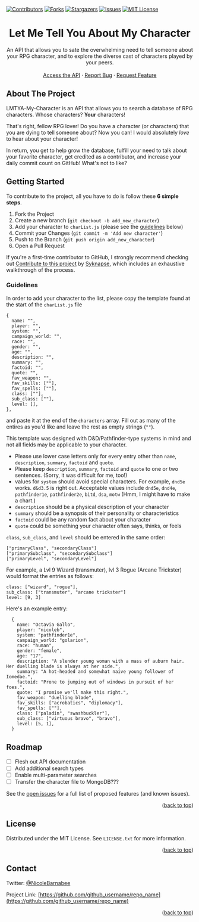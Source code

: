 <div id="top"></div>
<!--
*** Thanks for checking out the Best-README-Template. If you have a suggestion
*** that would make this better, please fork the repo and create a pull request
*** or simply open an issue with the tag "enhancement".
*** Don't forget to give the project a star!
*** Thanks again! Now go create something AMAZING! :D
-->



<!-- PROJECT SHIELDS -->
<!--
*** I'm using markdown "reference style" links for readability.
*** Reference links are enclosed in brackets [ ] instead of parentheses ( ).
*** See the bottom of this document for the declaration of the reference variables
*** for contributors-url, forks-url, etc. This is an optional, concise syntax you may use.
*** https://www.markdownguide.org/basic-syntax/#reference-style-links
-->
[![Contributors][contributors-shield]][contributors-url]
[![Forks][forks-shield]][forks-url]
[![Stargazers][stars-shield]][stars-url]
[![Issues][issues-shield]][issues-url]
[![MIT License][license-shield]][license-url]



<!-- PROJECT LOGO --> <!--
<br />
<div align="center">
  <a href="https://github.com/github_username/repo_name">
    <img src="images/logo.png" alt="Logo" width="80" height="80">
  </a>
 </div> -->

<h1 align="center">Let Me Tell You About My Character</h1>

  <p align="center">
    An API that allows you to sate the overwhelming need to tell someone about your RPG character, and to explore the diverse cast of characters played by your peers.
    <br />
    <br />
    <a href="https://lmtya-my-character.herokuapp.com/">Access the API</a>
    ·
    <a href="https://github.com/nbarnabee/lmtya-my-character/issues">Report Bug</a>
    ·
    <a href="https://github.com/nbarnabee/lmtya-my-character/issues">Request Feature</a>
  </p>
</div>


<!-- ABOUT THE PROJECT -->
## About The Project

LMTYA-My-Character is an API that allows you to search a database of RPG characters.  Whose characters?  **Your** characters!  

That's right, fellow RPG lover!  Do you have a character (or characters) that you are dying to tell someone about?  Now you can!  I would absolutely *love* to hear about your character!  

In return, you get to help grow the database, fulfill your need to talk about your favorite character, get credited as a contributor, and increase your daily commit count on GitHub!  What's not to like?

<!-- GETTING STARTED -->
## Getting Started

To contribute to the project, all you have to do is follow these **6 simple steps**. 
1. Fork the Project
2. Create a new branch (`git checkout -b add_new_character`)
3. Add your character to `charList.js` (please see the [guidelines](#guidelines) below)
4. Commit your Changes (`git commit -m 'Add new character'`)
5. Push to the Branch (`git push origin add_new_character`)
6. Open a Pull Request

If you're a first-time contributor to GitHub, I strongly recommend checking out [Contribute to this project](https://github.com/Syknapse/Contribute-To-This-Project) by [Syknapse](https://github.com/Syknapse), which includes an exhaustive walkthrough of the process.  


### Guidelines
<a href="#guidelines"></a>
In order to add your character to the list, please copy the template found at the start of the `charList.js` file
```
{
  name: "",
  player: "",
  system: "",
  campaign_world: "",
  race: "",
  gender: "",
  age: "",
  description: "",
  summary: "",
  factoid: "",
  quote: "",
  fav_weapon: "",
  fav_skills: [""],
  fav_spells: [""],
  class: [""],
  sub_class: [""],
  level: [],
},
```
and paste it at the end of the `characters` array.  Fill out as many of the entires as you'd like and leave the rest as empty strings (`""`).  

This template was designed with D&D/Pathfinder-type systems in mind and not all fields may be applicable to your character.  

- Please use lower case letters only for every entry other than `name`, `description`, `summary`, `factoid` and `quote`.
- Please keep `description`, `summary`, `factoid` and `quote` to one or two sentences.  (Sorry, it was difficult for me, too!)
- values for `system` should avoid special characters.  For example, `dnd5e` works.  `d&d3.5` is right out.  Acceptable values include `dnd5e`, `dnd4e`, `pathfinder1e`, `pathfinder2e`, `bitd`, `dsa`, `motw`  (Hmm, I might have to make a chart.)
- `description` should be a physical description of your character
- `summary` should be a synopsis of their personality or characteristics
- `factoid` could be any random fact about your character
- `quote` could be something your character often says, thinks, or feels

`class`, `sub_class`, and `level` should be entered in the same order:
```
["primaryClass", "secondaryClass"]
["primarySubclass", "secondarySubclass"]
["primaryLevel", "secondaryLevel"]
```
For example, a Lvl 9 Wizard (transmuter), lvl 3 Rogue (Arcane Trickster) would format the entries as follows:
```
class: ["wizard", "rogue"],
sub_class: ["transmuter", "arcane trickster"]
level: [9, 3]
```
Here's an example entry:
```
  {
    name: "Octavia Gallo",
    player: "nicoleb",
    system: "pathfinder1e",
    campaign_world: "golarion",
    race: "human",
    gender: "female",
    age: "17",
    description: "A slender young woman with a mass of auburn hair.  Her duelling blade is always at her side.",
    summary: "A hot-headed and somewhat naive young follower of Iomedae.",
    factoid: "Prone to jumping out of windows in pursuit of her foes.",
    quote: "I promise we'll make this right.",
    fav_weapon: "duelling blade",
    fav_skills: ["acrobatics", "diplomacy"],
    fav_spells: [""],
    class: ["paladin", "swashbuckler"],
    sub_class: ["virtuous bravo", "bravo"],
    level: [5, 1],
  }
```



<!-- ROADMAP -->
## Roadmap

- [ ] Flesh out API documentation
- [ ] Add additional search types
- [ ] Enable multi-parameter searches
- [ ] Transfer the character file to MongoDB???

See the [open issues](https://github.com/nbarnabee/lmtya-my-character/issues) for a full list of proposed features (and known issues).

<p align="right">(<a href="#top">back to top</a>)</p>

<!-- LICENSE -->
## License

Distributed under the MIT License. See `LICENSE.txt` for more information.

<p align="right">(<a href="#top">back to top</a>)</p>



<!-- CONTACT -->
## Contact

Twitter: [@NicoleBarnabee](https://twitter.com/NicoleBarnabee)

Project Link: [https://github.com/github_username/repo_name](https://github.com/github_username/repo_name)

<p align="right">(<a href="#top">back to top</a>)</p>



<!-- MARKDOWN LINKS & IMAGES -->
<!-- https://www.markdownguide.org/basic-syntax/#reference-style-links -->
[contributors-shield]: https://img.shields.io/github/contributors/nbarnabee/lmtya-my-character.svg?style=for-the-badge
[contributors-url]: https://github.com//nbarnabee/lmtya-my-character//graphs/contributors
[forks-shield]: https://img.shields.io/github/forks/nbarnabee/lmtya-my-character.svg?style=for-the-badge
[forks-url]: https://github.com//nbarnabee/lmtya-my-character/network/members
[stars-shield]: https://img.shields.io/github/stars/nbarnabee/lmtya-my-character.svg?style=for-the-badge
[stars-url]: https://github.com/nbarnabee/lmtya-my-character/stargazers
[issues-shield]: https://img.shields.io/github/issues/nbarnabee/lmtya-my-character.svg?style=for-the-badge
[issues-url]: https://github.com/nbarnabee/lmtya-my-character/issues
[license-shield]: https://img.shields.io/github/license/nbarnabee/lmtya-my-character.svg?style=for-the-badge
[license-url]: https://github.com/nbarnabee/lmtya-my-character/blob/master/LICENSE.txt
[linkedin-shield]: https://img.shields.io/badge/-LinkedIn-black.svg?style=for-the-badge&logo=linkedin&colorB=555
[linkedin-url]: https://linkedin.com/in/linkedin_username
[product-screenshot]: images/screenshot.png
